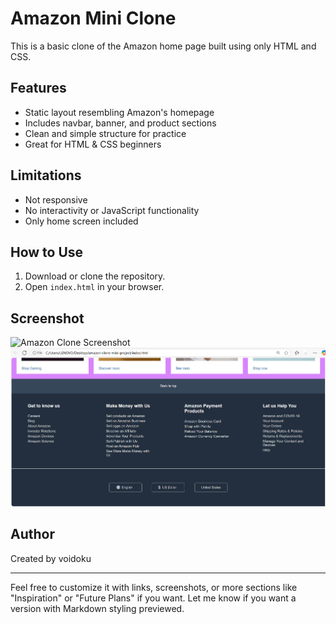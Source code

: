 # Amazon Mini Clone

This is a basic clone of the Amazon home page built using only HTML and CSS.

## Features

- Static layout resembling Amazon's homepage
- Includes navbar, banner, and product sections
- Clean and simple structure for practice
- Great for HTML & CSS beginners

## Limitations

- Not responsive
- No interactivity or JavaScript functionality
- Only home screen included

## How to Use

1. Download or clone the repository.
2. Open `index.html` in your browser.

## Screenshot

![Amazon Clone Screenshot](screenshot-1.png)
![Amazon Clone Screenshot](screenshot-2.png)

## Author

Created by voidoku

---

Feel free to customize it with links, screenshots, or more sections like "Inspiration" or "Future Plans" if you want. Let me know if you want a version with Markdown styling previewed.
